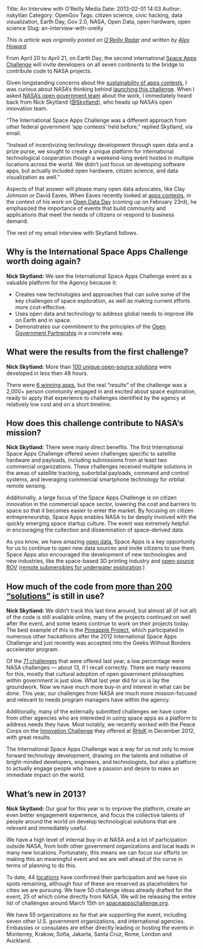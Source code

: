 Title: An Interview with O'Reilly Media 
Date: 2013-02-01 14:03
Author: nskytlan
Category: OpenGov
Tags: citizen science, civic hacking, data visualization, Earth Day, Gov 2.0, NASA, Open Data, open hardware, open science
Slug: an-interview-with-oreilly

*This is article was originally posted on [O'Reilly Radar][] and written
by [Alex Howard][].*

From April 20 to April 21, on Earth Day, the second international [Space
Apps Challenge][] will invite developers on all seven continents to the
bridge to contribute code to NASA projects.

Given longstanding concerns about the [sustainability of apps
contests][], I was curious about NASA’s thinking behind [launching this
challenge][]. When I asked [NASA’s open government team][] about the
work, I immediately heard back from Nick Skytland ([@Skytland][]), who
heads up NASA’s open innovation team.

“The International Space Apps Challenge was a different approach from
other federal government ‘app contests’ held before,” replied Skytland,
via email.

“Instead of incentivizing technology development through open data and a
prize purse, we sought to create a unique platform for international
technological cooperation though a weekend-long event hosted in multiple
locations across the world. We didn’t just focus on developing software
apps, but actually included open hardware, citizen science, and data
visualization as well.”

Aspects of that answer will please many open data advocates, like Clay
Johnson or David Eaves. When Eaves recently looked at [apps contests][],
in the context of his work on [Open Data Day][] (coming up on February
23rd), he emphasized the importance of events that build community and
applications that meet the needs of citizens or respond to business
demand.

The rest of my email interview with Skytland follows.

Why is the International Space Apps Challenge worth doing again?
----------------------------------------------------------------

**Nick Skytland:** We see the International Space Apps Challenge event
as a valuable platform for the Agency because it:

-   Creates new technologies and approaches that can solve some of the
    key challenges of space exploration, as well as making current
    efforts more cost-effective.
-   Uses open data and technology to address global needs to improve
    life on Earth and in space.
-   Demonstrates our commitment to the principles of the [Open
    Government Partnership][] in a concrete way.

What were the results from the first challenge?
-----------------------------------------------

**Nick Skytland:** More than [100 unique open-source solutions][] were
developed in less then 48 hours.

There were [6 winning apps][], but the real “results” of the challenge
was a 2,000+ person community engaged in and excited about space
exploration, ready to apply that experience to challenges identified by
the agency at relatively low cost and on a short timeline.

How does this challenge contribute to NASA’s mission?
-----------------------------------------------------

**Nick Skytland:** There were many direct benefits. The first
International Space Apps Challenge offered seven challenges specific to
satellite hardware and payloads, including submissions from at least two
commercial organizations. These challenges received multiple solutions
in the areas of satellite tracking, suborbital payloads, command and
control systems, and leveraging commercial smartphone technology for
orbital remote sensing.

Additionally, a large focus of the Space Apps Challenge is on citizen
innovation in the commercial space sector, lowering the cost and
barriers to space so that it becomes easier to enter the market. By
focusing on citizen entrepreneurship, Space Apps enables NASA to be
deeply involved with the quickly emerging space startup culture. The
event was extremely helpful in encouraging the collection and
dissemination of space-derived data.

As you know, we have amazing [open data.][] Space Apps is a key
opportunity for us to continue to open new data sources and invite
citizens to use them. Space Apps also encouraged the development of new
technologies and new industries, like the space-based 3D printing
industry and [open-source ROV][] ([remote submersibles for underwater
exploration][].)

How much of the code from [more than 200 “solutions”][] is still in use?
------------------------------------------------------------------------

**Nick Skytland:** We didn’t track this last time around, but almost all
(if not all) of the code is still available online, many of the projects
continued on well after the event, and some teams continue to work on
their projects today. The best example of this is the [Pineapple
Project][], which participated in numerous other hackathons after the
2012 International Space Apps Challenge and just recently was accepted
into the Geeks Without Borders accelerator program.

Of the [71 challenges][] that were offered last year, a low percentage
were NASA challenges — about 13, if I recall correctly. There are many
reasons for this, mostly that cultural adoption of open government
philosophies within government is just slow. What last year did for us
is lay the groundwork. Now we have much more buy-in and interest in what
can be done. This year, our challenges from NASA are much more
mission-focused and relevant to needs program managers have within the
agency.

Additionally, many of the externally submitted challenges we have come
from other agencies who are interested in using space apps as a platform
to address needs they have. Most notably, we recently worked with the
Peace Corps on the [Innovation Challenge][] they offered at [RHoK][] in
December 2012, with great results.

The International Space Apps Challenge was a way for us not only to move
forward technology development, drawing on the talents and initiative of
bright-minded developers, engineers, and technologists, but also a
platform to actually engage people who have a passion and desire to make
an immediate impact on the world.

What’s new in 2013?
-------------------

**Nick Skytland:** Our goal for this year is to improve the platform,
create an even better engagement experience, and focus the collective
talents of people around the world on develop technological solutions
that are relevant and immediately useful.

We have a high level of internal buy-in at NASA and a lot of
participation outside NASA, from both other government organizations and
local leads in many new locations. Fortunately, this means we can focus
our efforts on making this an meaningful event and we are well ahead of
the curve in terms of planning to do this.

To date, 44 [locations][] have confirmed their participation and we have
six spots remaining, although four of these are reserved as placeholders
for cities we are pursuing. We have 50 challenge ideas already drafted
for the event, 25 of which come directly from NASA. We will be releasing
the entire list of challenges around March 15th
on [spaceappschallenge.org][Space Apps Challenge].

We have 55 organizations so far that are supporting the event, including
seven other U.S. government organizations, and international agencies.
Embassies or consulates are either directly leading or hosting the
events in Monterrey, Krakow, Sofia, Jakarta, Santa Cruz, Rome, London
and Auckland.

  [O'Reilly Radar]: http://radar.oreilly.com/2013/02/nasa-launches-second-international-space-apps-challenge.html
  [Alex Howard]: http://radar.oreilly.com/alexh
  [Space Apps Challenge]: http://spaceappschallenge.org/
  [sustainability of apps contests]: http://radar.oreilly.com/2011/08/app-contests-sustainability-usability.html
  [launching this challenge]: http://www.whitehouse.gov/blog/2013/01/15/nasa-launches-second-annual-international-space-apps-challenge
  [NASA’s open government team]: http://fedscoop.com/nasa-open-government-team-broadens-focus-to-innovation/
  [@Skytland]: http://twitter.com/Skytland
  [apps contests]: http://techpresident.com/news/wegov/23146/app-contest-or-not-app-contest
  [Open Data Day]: http://opendataday.org/
  [Open Government Partnership]: http://radar.oreilly.com/2012/07/does-the-open-government-partnership-merit-more-oversight-and-attention.html
  [100 unique open-source solutions]: http://open.nasa.gov/blog/2012/04/25/100-reasons-spaceapps-made-a-difference/
  [6 winning apps]: http://www.dvice.com/archives/2012/05/space-apps-chal.php
  [open data.]: http://data.nasa.gov/
  [open-source ROV]: http://bits.blogs.nytimes.com/2012/05/28/a-mini-sub-made-from-cheap-parts-could-change-underwater-exploration/
  [remote submersibles for underwater exploration]: http://open.nasa.gov/blog/2012/06/14/open-hardware-exploration-at-neemo16/
  [more than 200 “solutions”]: http://spaceappschallenge.org/solutions/
  [Pineapple Project]: http://idea.usaid.gov/opendata/pineapple-project
  [71 challenges]: http://2012.spaceappschallenge.org/challenges/
  [Innovation Challenge]: http://innovationchallenge.peacecorps.gov/
  [RHoK]: http://www.rhok.org/
  [locations]: http://open.nasa.gov/blog/2013/01/04/where-in-the-world-is-space-apps/
